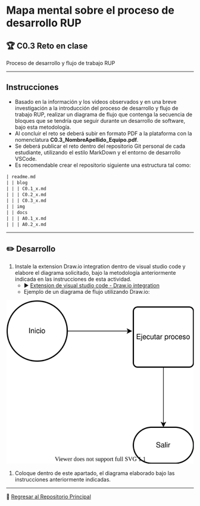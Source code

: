 # Mapa mental sobre el proceso de desarrollo RUP

## :trophy: C0.3 Reto en clase

Proceso de desarrollo y flujo de trabajo RUP
___

## Instrucciones

- Basado en la información y los videos observados y en una breve investigación a la introducción del proceso de desarrollo y flujo de trabajo RUP, realizar un diagrama de flujo que contenga la secuencia de bloques que se tendría que seguir durante un desarrollo de software, bajo esta metodología.
- Al concluir el reto se deberá subir en formato PDF a la plataforma con la nomenclatura **C0.3_NombreApellido_Equipo.pdf**.
- Se deberá publicar el reto dentro del repositorio Git personal de cada estudiante, utilizando el estilo MarkDown y el entorno de desarrollo VSCode.
- Es recomendable crear el repositorio siguiente una estructura tal como:
  
```
| readme.md
| | blog
| | | C0.1_x.md
| | | C0.2_x.md
| | | C0.3_x.md
| | img
| | docs
| | | A0.1_x.md
| | | A0.2_x.md
```
___

## :pencil2:  Desarrollo

1. Instale la extension Draw.io integration dentro de visual studio code y elabore el diagrama solicitado, bajo la metodología anteriormente indicada en las instrucciones de esta actividad.
    - :arrow_forward: [Extension de visual studio code - Draw.io integration](https://www.youtube.com/watch?v=Y47ZlxoDWNI)
   - Ejemplo de un diagrama de flujo utilizando Draw.io: 

![DiagramadeFlujo](/img/DiagramaFlujo.drawio.svg)

1. Coloque dentro de este apartado, el diagrama elaborado bajo las instrucciones anteriormente indicadas.
___

:page_facing_up: [Regresar al Repositorio Principal](/readme.md) 
